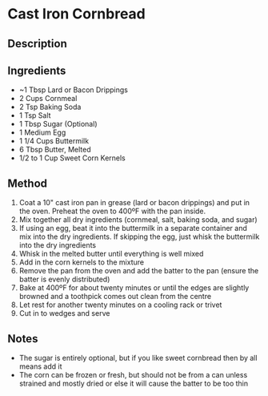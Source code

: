 # Cast Iron Cornbread

## Description

## Ingredients
* ~1 Tbsp Lard or Bacon Drippings
* 2 Cups Cornmeal
* 2 Tsp Baking Soda
* 1 Tsp Salt
* 1 Tbsp Sugar (Optional)
* 1 Medium Egg
* 1 1/4 Cups Buttermilk
* 6 Tbsp Butter, Melted
* 1/2 to 1 Cup Sweet Corn Kernels

## Method
1. Coat a 10" cast iron pan in grease (lard or bacon drippings) and put in the oven. Preheat the oven to 400ºF with the pan inside.  
2. Mix together all dry ingredients (cornmeal, salt, baking soda, and sugar)  
3. If using an egg, beat it into the buttermilk in a separate container and mix into the dry ingredients. If skipping the egg, just whisk the buttermilk into the dry ingredients  
4. Whisk in the melted butter until everything is well mixed  
5. Add in the corn kernels to the mixture  
5. Remove the pan from the oven and add the batter to the pan (ensure the batter is evenly distributed)  
6. Bake at 400ºF for about twenty minutes or until the edges are slightly browned and a toothpick comes out clean from the centre  
7. Let rest for another twenty minutes on a cooling rack or trivet  
8. Cut in to wedges and serve  

## Notes
* The sugar is entirely optional, but if you like sweet cornbread then by all means add it  
* The corn can be frozen or fresh, but should not be from a can unless strained and mostly dried or else it will cause the batter to be too thin  
